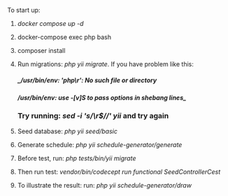 To start up:
1. _docker compose up -d_
2. docker-compose exec php bash
3. composer install
4. Run migrations: _php yii migrate_. If you have problem like this:
   ##### _/usr/bin/env: 'php\r': No such file or directory
   ##### /usr/bin/env: use -[v]S to pass options in shebang lines_
   ### Try running: _sed -i 's/\r$//' yii_ and try again

5. Seed database: _php yii seed/basic_ 
6. Generate schedule: _php yii schedule-generator/generate_

7. Before test, run: _php tests/bin/yii migrate_
8. Then run test: _vendor/bin/codecept run functional SeedControllerCest_

9. To illustrate the result: run: _php yii schedule-generator/draw_